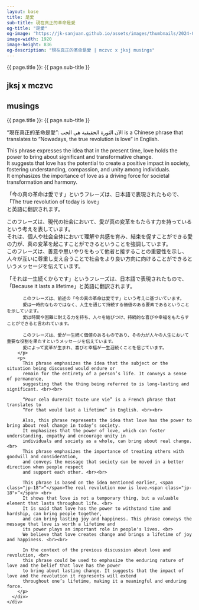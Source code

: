 ```yaml
---
layout: base
title: 是愛
sub-title: 現在真正的革命是愛
og-title: "是愛"
og-image: "https://jk-sanjuan.github.io/assets/images/thumbnails/2024-04-17-是愛.png"
image-width: 1920
image-height: 836
og-description: "現在真正的革命是愛 | mczvc x jksj musings"
---
```

<div>
  <div class="text-white bg-yellow-600 p-4 [font-size:20px]">
    <span class="jp-17 page-header">{{ page.title }}: {{ page.sub-title }}</span>
  </div>
  
  <main>
    <section class="sticky top-0">
      <div class="top-content h-[475px]">
        <div class="bg flex w-full h-full justify-center bg-biw-kayee">
          <h1 class="text-white page-header">jksj x mczvc</h1>
          <h2 class="block">musings</h2>
        </div>
      </div>
    </section>
    <div class="content-wrapper flex justify-center min-w-[515px] w-full sticky top-0 left-0 h-[1555px]">
      <div class="content min-w-[444px] w-[60%] max-w-[653px] h-max py-2 px-6 !bg-white/60 quando-regular">
        <div class="text-white bg-yellow-600 p-4 [margin:-8px_-24px_0] [font-size:20px]">
          <span class="jp-17 page-header">{{ page.title }}: {{ page.sub-title }}</span>
        </div>
        <p>
        <span class="jp-18">“現在真正的革命是愛”</span>: <span class="noto-sans-arabic-18">
          الآن الثورة الحقيقية هي الحب 
          </span>
          is a Chinese phrase that translates to “Nowadays, the true revolution is love” in English. 
        </p>
        <p>
          This phrase expresses the idea that in the present time, love holds the power to bring about significant 
          and transformative change. <br>
          It suggests that love has the potential to create a positive impact in society, fostering understanding, 
          compassion, and unity among individuals. <br> 
          It emphasizes the importance of love as a driving force for societal transformation and harmony.
        </p>
        <p class="jp-18">
          「今の真の革命は愛です」というフレーズは、日本語で表現されたもので、<br>
          「The true revolution of today is love」<br>
          と英語に翻訳されます。
        </p>
        <p class="jp-18">
          このフレーズは、現代の社会において、愛が真の変革をもたらす力を持っているという考えを表しています。<br>
          それは、個人や社会全体において理解や共感を育み、結束を促すことができる愛の力が、真の変革を起こすことができるということを強調しています。<br>
          このフレーズは、善意や思いやりをもって他者と接することの重要性を示し、 <br>
          人々が互いに尊重し支え合うことで社会をより良い方向に向けることができるというメッセージを伝えています。
        </p>
        <p class="jp-18">
          「それは一生続くからです」というフレーズは、日本語で表現されたもので、<br>
          「Because it lasts a lifetime」と英語に翻訳されます。
          
          このフレーズは、前述の「今の真の革命は愛です」という考えに基づいています。
          愛は一時的なものではなく、人生を通じて持続する価値のある要素であるということを示しています。
          愛は時間や困難に耐える力を持ち、人々を結びつけ、持続的な喜びや幸福をもたらすことができると言われています。
          
          このフレーズは、愛が一生続く価値のあるものであり、その力が人々の人生において重要な役割を果たすというメッセージを伝えています。
          愛によって変革が生まれ、喜びと幸福が一生涯続くことを信じています。
        </p>
        <p>
          This phrase emphasizes the idea that the subject or the situation being discussed would endure or 
          remain for the entirety of a person’s life. It conveys a sense of permanence, 
          suggesting that the thing being referred to is long-lasting and significant. <br><br>

          “Pour cela durerait toute une vie” is a French phrase that translates to 
          “For that would last a lifetime” in English. <br><br>

          Also, this phrase represents the idea that love has the power to bring about real change in today’s society. 
          It emphasizes that the power of love, which can foster understanding, empathy and encourage unity in 
          individuals and society as a whole, can bring about real change. <br>
          This phrase emphasizes the importance of treating others with goodwill and consideration, 
          and conveys the message that society can be moved in a better direction when people respect 
          and support each other. <br><br>

          This phrase is based on the idea mentioned earlier, <span class="jp-18">“</span>The real revolution now is love.<span class="jp-18">”</span> <br>
          It shows that love is not a temporary thing, but a valuable element that lasts throughout life. <br> 
          It is said that love has the power to withstand time and hardship, can bring people together, 
          and can bring lasting joy and happiness. This phrase conveys the message that love is worth a lifetime and 
          its power plays an important role in people's lives. <br> 
          We believe that love creates change and brings a lifetime of joy and happiness. <br><br>
          
          In the context of the previous discussion about love and revolution, <br>
          this phrase could be used to emphasize the enduring nature of love and the belief that love has the power 
          to bring about lasting change. It suggests that the impact of love and the revolution it represents will extend 
          throughout one’s lifetime, making it a meaningful and enduring force.
        </p>
      </div>
    </div>
  </main>
</div>